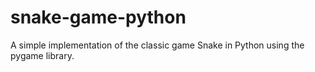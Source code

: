 # snake-game-python
A simple implementation of the classic game Snake in Python using the pygame library.
